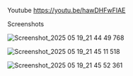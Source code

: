 
Youtube 
https://youtu.be/hawDHFwFIAE



Screenshots

![Screenshot_2025 05 19_21 44 49 768](https://github.com/user-attachments/assets/275fa7b1-ec57-48e2-8e74-11805d16c6ab)

![Screenshot_2025 05 19_21 45 11 518](https://github.com/user-attachments/assets/ee119a37-d884-441b-91b6-e5600c6b00e9)

![Screenshot_2025 05 19_21 45 52 361](https://github.com/user-attachments/assets/836fbbd3-21f3-4c0a-9379-bfd4af926d71)



